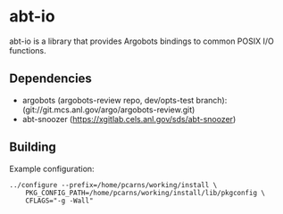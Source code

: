 # abt-io
abt-io is a library that provides Argobots bindings to common POSIX I/O
functions.

##  Dependencies

* argobots (argobots-review repo, dev/opts-test branch):
  (git://git.mcs.anl.gov/argo/argobots-review.git)
* abt-snoozer (https://xgitlab.cels.anl.gov/sds/abt-snoozer)

## Building

Example configuration:

    ../configure --prefix=/home/pcarns/working/install \
        PKG_CONFIG_PATH=/home/pcarns/working/install/lib/pkgconfig \
        CFLAGS="-g -Wall"
